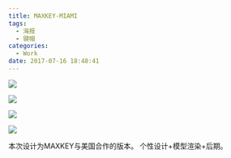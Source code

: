 ```yaml
---
title: MAXKEY-MIAMI
tags:
  - 海报
  - 键帽
categories:
  - Work
date: 2017-07-16 18:48:41
---
```


![](http://image.psdpi.com/image/SA-miami/Maiami1.jpg)

<!-- less -->

![](http://image.psdpi.com/image/SA-miami/Maiami3.jpg)

![](http://image.psdpi.com/image/SA-miami/Maiami1.jpg)

![](http://image.psdpi.com/image/SA-miami/Maiami2.jpg)

本次设计为MAXKEY与美国合作的版本。 个性设计+模型渲染+后期。 